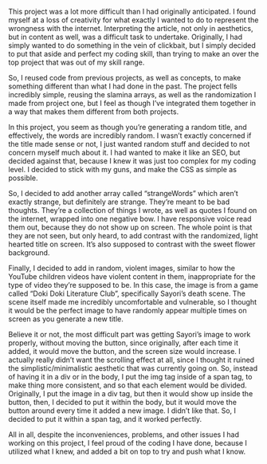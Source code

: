 This project was a lot more difficult than I had originally anticipated. I found myself at a loss of creativity for what exactly I wanted to do to represent the wrongness with the internet. Interpreting the article, not only in aesthetics, but in content as well, was a difficult task to undertake. Originally, I had simply wanted to do something in the vein of clickbait, but I simply decided to put that aside and perfect my coding skill, than trying to make an over the top project that was out of my skill range.

So, I reused code from previous projects, as well as concepts, to make something different than what I had done in the past. The project fells incredibly simple, reusing the slamina arrays, as well as the randomization I made from project one, but I feel as though I’ve integrated them together in a way that makes them different from both projects.

In this project, you seem as though you’re generating a random title, and effectively, the words are incredibly random. I wasn’t exactly concerned if the title made sense or not, I just wanted random stuff and decided to not concern myself much about it. I had wanted to make it like an SEO, but decided against that, because I knew it was just too complex for my coding level. I decided to stick with my guns, and make the CSS as simple as possible.

So, I decided to add another array called “strangeWords” which aren’t exactly strange, but definitely are strange. They’re meant to be bad thoughts. They’re a collection of things I wrote, as well as quotes I found on the internet, wrapped into one negative bow. I have responsive voice read them out, because they do not show up on screen. The whole point is that they are not seen, but only heard, to add contrast with the randomized, light hearted title on screen. It’s also supposed to contrast with the sweet flower background.

Finally, I decided to add in random, violent images, similar to how the YouTube children videos have violent content in them, inappropriate for the type of video they’re supposed to be.  In this case, the image is from a game called “Doki Doki Literature Club”, specifically Sayori’s death scene. The scene itself made me incredibly uncomfortable and vulnerable, so I thought it would be the perfect image to have randomly appear multiple times on screen as you generate a new title.

Believe it or not, the most difficult part was getting Sayori’s image to work properly, without moving the button, since originally, after each time it added, it would move the button, and the screen size would increase. I actually really didn’t want the scrolling effect at all, since I thought it ruined the simplistic/minimalistic aesthetic that was currently going on. So, instead of having it in a div or in the body, I put the img tag inside of a span tag, to make thing more consistent, and so that each element would be divided. Originally, I put the image in a div tag, but then it would show up inside the button, then, I decided to put it within the body, but it would move the button around every time it added a new image. I didn’t like that. So, I decided to put it within a span tag, and it worked perfectly.

All in all, despite the inconveniences, problems, and other issues I had working on this project, I feel proud of the coding I have done, because I utilized what I knew, and added a bit on top to try and push what I know.
